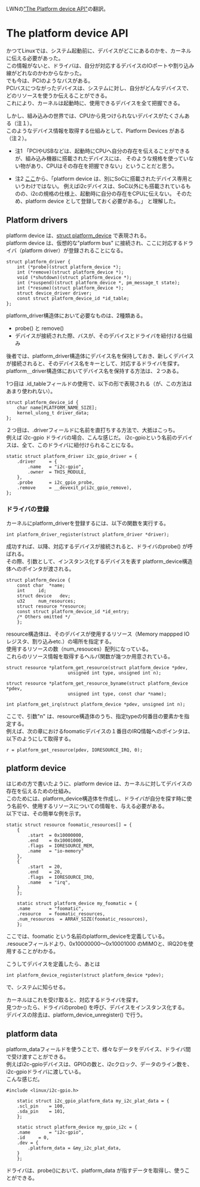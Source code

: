 LWNの["The Platform device API"](https://lwn.net/Articles/448499/)の翻訳。

# The platform device API

かつてLinuxでは、システム起動前に、デバイスがどこにあるのかを、カーネルに伝える必要があった。  
この情報がないと、ドライバは、自分が対応するデバイスのIOポートや割り込み線がどれなのかわからなかった。  
でも今は、PCIのようなバスがある。  
PCIバスにつながったデバイスは、システムに対し、自分がどんなデバイスで、どのリソースを使うか伝えることができる。  
これにより、カーネルは起動時に、使用できるデバイスを全て把握できる。

しかし、組み込みの世界では、CPUから見つけられないデバイスがたくさんある（注１）。  
このようなデバイス情報を取得する仕組みとして、Platform Devices がある（注２）。

* 注1
「PCIやUSBなどは、起動時にCPUへ自分の存在を伝えることができるが、組み込み機器に搭載されたデバイスには、
そのような規格を使っていない物があり、CPUはその存在を把握できない」ということだと思う。

* 注2
[ここ](https://stackoverflow.com/questions/15610570/what-is-the-difference-between-a-linux-platform-driver-and-normal-device-driver)から、「platform device は、別にSoCに搭載されたデバイス専用というわけではない。
例えばi2cデバイスは、SoC以外にも搭載されているものの、i2cの規格の仕様上、起動時に自分の存在をCPUに伝えない。
そのため、platform device として登録しておく必要がある。」
と理解した。

## Platform drivers
platform device は、[struct platform_device](https://elixir.bootlin.com/linux/latest/source/include/linux/platform_device.h#L23) で表現される。  
platform device は、仮想的な"platform bus" に接続され、ここに対応するドライバ（platform driver）が登録されることになる。

```
struct platform_driver {
	int (*probe)(struct platform_device *);
	int (*remove)(struct platform_device *);
	void (*shutdown)(struct platform_device *);
	int (*suspend)(struct platform_device *, pm_message_t state);
	int (*resume)(struct platform_device *);
	struct device_driver driver;
	const struct platform_device_id *id_table;
};
```

platform_driver構造体において必要なものは、2種類ある。
* probe() と remove()
* デバイスが接続された際、バスが、そのデバイスとドライバを紐付ける仕組み

後者では、platform_driver構造体にデバイス名を保持しておき、新しくデバイスが接続されると、そのデバイス名をキーとして、対応するドライバを探す。  
platform＿driver構造体においてデバイス名を保持する方法は、２つある。  

1つ目は .id_tableフィールドの使用で、以下の形で表現される（が、この方法はあまり使われない）。
```
struct platform_device_id {
	char name[PLATFORM_NAME_SIZE];
	kernel_ulong_t driver_data;
};
```

２つ目は、.driverフィールドに名前を直打ちする方法で、大抵はこっち。  
例えば i2c-gpio ドライバの場合、こんな感じだ。
i2c-gpioという名前のデバイスは、全て、このドライバに紐付けられることになる。
```
static struct platform_driver i2c_gpio_driver = {
	.driver		= {
		.name	= "i2c-gpio",
		.owner	= THIS_MODULE,
	},
	.probe		= i2c_gpio_probe,
	.remove		= __devexit_p(i2c_gpio_remove),
};
```

### ドライバの登録
カーネルにplatform_driverを登録するには、以下の関数を実行する。
```
int platform_driver_register(struct platform_driver *driver);
```
成功すれば、以降、対応するデバイスが接続されると、ドライバのprobe() が呼ばれる。  
その際、引数として、インスタンス化するデバイスを表す platform_device構造体へのポインタが渡される。

```
struct platform_device {
	const char	*name;
	int		id;
	struct device	dev;
	u32		num_resources;
	struct resource	*resource;
	const struct platform_device_id	*id_entry;
	/* Others omitted */
    };
```

resource構造体は、そのデバイスが使用するリソース（Memory mappped IOレジスタ、割り込みetc.）の場所を指定する。  
使用するリソースの数（num_resouces）配列になっている。  
これらのリソース情報を取得するヘルパ関数が幾つか用意されている。  
```
struct resource *platform_get_resource(struct platform_device *pdev, 
					   unsigned int type, unsigned int n);
					   
struct resource *platform_get_resource_byname(struct platform_device *pdev,
					   unsigned int type, const char *name);
					   
int platform_get_irq(struct platform_device *pdev, unsigned int n);
```

ここで、引数"n" は、resource構造体のうち、指定typeの何番目の要素かを指定する。  
例えば、次の章におけるfoomaticデバイスの１番目のIRQ情報へのポインタは、以下のようにして取得する。
```
r = platform_get_resource(pdev, IORESOURCE_IRQ, 0);
```


## platform device
はじめの方で書いたように、platform device は、カーネルに対してデバイスの存在を伝えるための仕組み。  
このためには、platform_device構造体を作成し、ドライバが自分を探す時に使う名前や、使用するリソースについての情報を、与える必要がある。  
以下では、その簡単な例を示す。

```
static struct resource foomatic_resources[] = {
	{
		.start	= 0x10000000,
		.end	= 0x10001000,
		.flags	= IORESOURCE_MEM,
		.name	= "io-memory"
	},
	{
		.start	= 20,
		.end	= 20,
		.flags	= IORESOURCE_IRQ,
		.name	= "irq",
	}
    };

    static struct platform_device my_foomatic = {
	.name 		= "foomatic",
	.resource	= foomatic_resources,
	.num_resources	= ARRAY_SIZE(foomatic_resources),
    };
```

ここでは、foomatic という名前のplatform_deviceを定義している。  
.resouceフィールドより、0x10000000〜0x10001000 のMIMOと、IRQ20を使用することがわかる。  

こうしてデバイスを定義したら、あとは  
```
int platform_device_register(struct platform_device *pdev);
```
で、システムに知らせる。  

カーネルはこれを受け取ると、対応するドライバを探す。  
見つかったら、ドライバのprobe() を呼び、デバイスをインスタンス化する。  
デバイスの除去は、platform_device_unregister() で行う。

## platform data
platform_dataフィールドを使うことで、様々なデータをデバイス、ドライバ間で受け渡すことができる。  
例えばi2c-gpioデバイスは、GPIOの数と、i2cクロック、データのライン数を、i2c-gpioドライバに渡している。  
こんな感じだ。  
```
#include <linux/i2c-gpio.h>

    static struct i2c_gpio_platform_data my_i2c_plat_data = {
	.scl_pin	= 100,
	.sda_pin	= 101,
    };

    static struct platform_device my_gpio_i2c = {
	.name		= "i2c-gpio",
	.id		= 0,
	.dev = {
		.platform_data = &my_i2c_plat_data,
	}
    };
```
ドライバは、probe()において、platform_data が指すデータを取得し、使うことができる。  

















